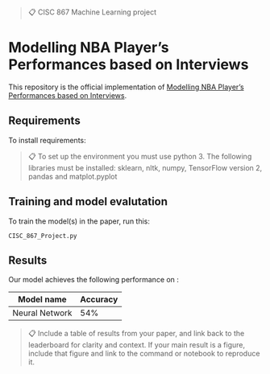 >📋  CISC 867 Machine Learning project

# Modelling NBA Player’s Performances based on Interviews

This repository is the official implementation of [Modelling NBA Player’s Performances based on Interviews](https://www.overleaf.com/read/vgjtypbppdwy). 

## Requirements

To install requirements:


>📋  To set up the environment you must use python 3. The following libraries must be installed: sklearn, nltk, numpy, TensorFlow version 2, pandas and matplot.pyplot

## Training and model evalutation

To train the model(s) in the paper, run this:

```train
CISC_867_Project.py
```

## Results

Our model achieves the following performance on :



| Model name         | Accuracy  |
| ------------------ |---------- |
| Neural Network     |   54%     |

>📋  Include a table of results from your paper, and link back to the leaderboard for clarity and context. If your main result is a figure, include that figure and link to the command or notebook to reproduce it. 

